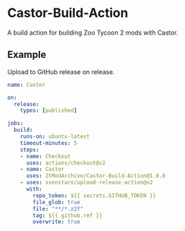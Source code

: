 # Castor-Build-Action

A build action for building Zoo Tycoon 2 mods with Castor.

## Example

Upload to GitHub release on release.

```yml
name: Castor

on:
  release:
    types: [published]

jobs:
  build:
    runs-on: ubuntu-latest
    timeout-minutes: 5
    steps:
    - name: Checkout
      uses: actions/checkout@v2
    - name: Castor
      uses: ZtModArchive/Castor-Build-Action@1.0.0
    - uses: svenstaro/upload-release-action@v2
      with:
        repo_token: ${{ secrets.GITHUB_TOKEN }}
        file_glob: true
        file: "**/*.z2f"
        tag: ${{ github.ref }}
        overwrite: true
```
